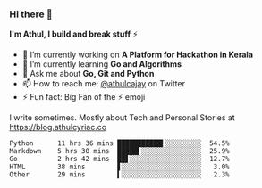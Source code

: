 ### Hi there 👋

**I'm Athul, I build and break stuff** :zap:


- 🔭 I’m currently working on **A Platform for Hackathon in Kerala**
- 🌱 I’m currently learning **Go and Algorithms**
- 💬 Ask me about **Go, Git and Python**
- 📫 How to reach me: [@athulcajay](https://twitter.com/athulcajay) on Twitter
- ⚡ Fun fact: Big Fan of the :zap: emoji

I write sometimes. Mostly about Tech and Personal Stories at https://blog.athulcyriac.co

<!--START_SECTION:waka-->
```text
Python      11 hrs 36 mins ███████████▍░░░░░░░░░  54.5%
Markdown    5 hrs 30 mins  █████▍░░░░░░░░░░░░░░░  25.9%
Go          2 hrs 42 mins  ██▋░░░░░░░░░░░░░░░░░░  12.7%
HTML        38 mins        ▋░░░░░░░░░░░░░░░░░░░░   3.0%
Other       29 mins        ▍░░░░░░░░░░░░░░░░░░░░   2.3%
```

<!--END_SECTION:waka-->
